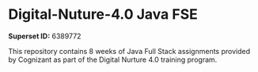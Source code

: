 # Digital-Nuture-4.0 Java FSE

**Superset ID:** 6389772

This repository contains 8 weeks of Java Full Stack assignments provided by Cognizant as part of the Digital Nurture 4.0 training program.
